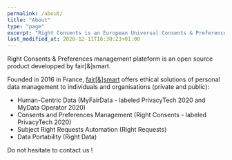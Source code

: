 ```yaml
---
permalink: /about/
title: "About"
type: "page"
excerpt: "Right Consents is an European Universal Consents & Preferences Open Source Management Plateform."
last_modified_at: 2020-12-11T16:30:23+01:00
---
```


Right Consents & Preferences management plateform is an open source product developped by fair[&]smart. 

Founded in 2016 in France, [fair[&]smart](https://www.fairandsmart.com) offers ethical solutions of personal data management to individuals and organisations (private and public): 
- Human-Centric Data (MyFairData - labeled PrivacyTech 2020 and MyData Operator 2020)
- Consents and Preferences Management (Right Consents - labeled PrivacyTech 2020)
- Subject Right Requests Automation (Right Requests) 
- Data Portability (Right Data)

Do not hesitate to contact us ! 



